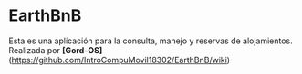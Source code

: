 # EarthBnB

Esta es una aplicación para la consulta, manejo y reservas de alojamientos. Realizada por **[Gord-OS]**(https://github.com/IntroCompuMovil18302/EarthBnB/wiki)

